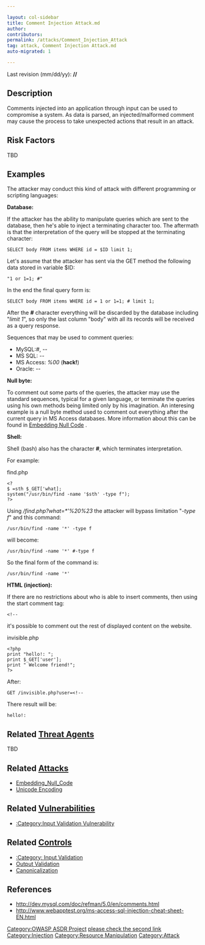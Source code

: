 ```yaml
---

layout: col-sidebar
title: Comment Injection Attack.md
author: 
contributors: 
permalink: /attacks/Comment_Injection_Attack
tag: attack, Comment Injection Attack.md
auto-migrated: 1

---
```




Last revision (mm/dd/yy): **//**

## Description

Comments injected into an application through input can be used to
compromise a system. As data is parsed, an injected/malformed comment
may cause the process to take unexpected actions that result in an
attack.

## Risk Factors

TBD

## Examples

The attacker may conduct this kind of attack with different programming
or scripting languages:

**Database:**

If the attacker has the ability to manipulate queries which are sent to
the database, then he's able to inject a terminating character too. The
aftermath is that the interpretation of the query will be stopped at the
terminating character:

    SELECT body FROM items WHERE id = $ID limit 1;

Let's assume that the attacker has sent via the GET method the following
data stored in variable $ID:

    "1 or 1=1; #"

In the end the final query form is:

    SELECT body FROM items WHERE id = 1 or 1=1; # limit 1;

After the **\#** character everything will be discarded by the database
including "*limit 1*", so only the last column "body" with all its
records will be received as a query response.

Sequences that may be used to comment queries:

  - MySQL:*\#*, *--*
  - MS SQL: *--*
  - MS Access: *%00* (**hack\!**)
  - Oracle: *--*

**Null byte:**

To comment out some parts of the queries, the attacker may use the
standard sequences, typical for a given language, or terminate the
queries using his own methods being limited only by his imagination. An
interesing example is a null byte method used to comment out everything
after the current query in MS Access databases. More information about
this can be found in [Embedding Null
Code](Embedding_Null_Code "wikilink") .

**Shell:**

Shell (bash) also has the character **\#**, which terminates
interpretation.

For example:

find.php

    <?
    $ =sth $_GET['what];
    system("/usr/bin/find -name '$sth' -type f");
    ?>

Using */find.php?what=\*'%20%23* the attacker will bypass limitation
"*-type f*" and this command:

    /usr/bin/find -name '*' -type f

will become:

    /usr/bin/find -name '*' #-type f

So the final form of the command is:

    /usr/bin/find -name '*'

**HTML (injection):**

If there are no restrictions about who is able to insert comments, then
using the start comment tag:

    <!--

it's possible to comment out the rest of displayed content on the
website.

invisible.php

    <?php
    print "hello!: ";
    print $_GET['user'];
    print " Welcome friend!";
    ?>

After:

    GET /invisible.php?user=<!--

There result will be:

    hello!:

## Related [Threat Agents](Threat_Agents "wikilink")

TBD

## Related [Attacks](Attacks "wikilink")

  - [Embedding_Null_Code](Embedding_Null_Code "wikilink")
  - [Unicode Encoding](Unicode_Encoding "wikilink")

## Related [Vulnerabilities](Vulnerabilities "wikilink")

  - [:Category:Input Validation
    Vulnerability](:Category:Input_Validation_Vulnerability "wikilink")

## Related [Controls](Controls "wikilink")

  - [:Category: Input
    Validation](:Category:_Input_Validation "wikilink")
  - [Output Validation](Output_Validation "wikilink")
  - [Canonicalization](Canonicalization "wikilink")

## References

  - <http://dev.mysql.com/doc/refman/5.0/en/comments.html>
  - <http://www.webapptest.org/ms-access-sql-injection-cheat-sheet-EN.html>

[Category:OWASP ASDR Project](Category:OWASP_ASDR_Project "wikilink")
[please check the second link](Category:FIXME "wikilink")
[Category:Injection](Category:Injection "wikilink") [Category:Resource
Manipulation](Category:Resource_Manipulation "wikilink")
[Category:Attack](Category:Attack "wikilink")